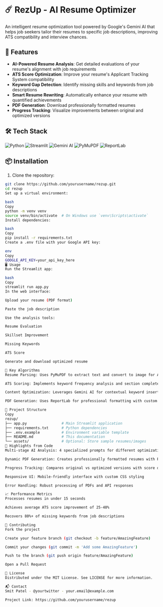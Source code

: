 # ☄️ RezUp - AI Resume Optimizer

An intelligent resume optimization tool powered by Google's Gemini AI that helps job seekers tailor their resumes to specific job descriptions, improving ATS compatibility and interview chances.

## 🚀 Features

- **AI-Powered Resume Analysis**: Get detailed evaluations of your resume's alignment with job requirements
- **ATS Score Optimization**: Improve your resume's Applicant Tracking System compatibility
- **Keyword Gap Detection**: Identify missing skills and keywords from job descriptions
- **Smart Resume Rewriting**: Automatically enhance your resume with quantified achievements
- **PDF Generation**: Download professionally formatted resumes
- **Progress Tracking**: Visualize improvements between original and optimized versions

## 🛠️ Tech Stack

![Python](https://img.shields.io/badge/Python-3.9+-blue?logo=python)
![Streamlit](https://img.shields.io/badge/Streamlit-1.29+-FF4B4B?logo=streamlit)
![Gemini AI](https://img.shields.io/badge/Gemini_AI-1.5_Flash-4285F4?logo=google)
![PyMuPDF](https://img.shields.io/badge/PyMuPDF-1.22+-green)
![ReportLab](https://img.shields.io/badge/ReportLab-3.6+-orange)

## 📦 Installation

1. Clone the repository:
```bash
git clone https://github.com/yourusername/rezup.git
cd rezup
Set up a virtual environment:

bash
Copy
python -m venv venv
source venv/bin/activate  # On Windows use `venv\Scripts\activate`
Install dependencies:

bash
Copy
pip install -r requirements.txt
Create a .env file with your Google API key:

env
Copy
GOOGLE_API_KEY=your_api_key_here
🖥️ Usage
Run the Streamlit app:

bash
Copy
streamlit run app.py
In the web interface:

Upload your resume (PDF format)

Paste the job description

Use the analysis tools:

Resume Evaluation

Skillset Improvement

Missing Keywords

ATS Score

Generate and download optimized resume

🎯 Key Algorithms
Resume Parsing: Uses PyMuPDF to extract text and convert to image for AI processing

ATS Scoring: Implements keyword frequency analysis and section completeness evaluation

Content Optimization: Leverages Gemini AI for contextual keyword insertion and achievement quantification

PDF Generation: Uses ReportLab for professional formatting with custom styles

📂 Project Structure
Copy
rezup/
├── app.py                # Main Streamlit application
├── requirements.txt      # Python dependencies
├── .env.example          # Environment variable template
├── README.md             # This documentation
└── assets/               # Optional: Store sample resumes/images
🌟 Highlights from Code
Multi-stage AI Analysis: 4 specialized prompts for different optimization aspects

Dynamic PDF Generation: Creates professionally formatted resumes with ReportLab

Progress Tracking: Compares original vs optimized versions with score differentials

Responsive UI: Mobile-friendly interface with custom CSS styling

Error Handling: Robust processing of PDFs and API responses

📈 Performance Metrics
Processes resumes in under 15 seconds

Achieves average ATS score improvement of 25-40%

Recovers 80%+ of missing keywords from job descriptions

🤝 Contributing
Fork the project

Create your feature branch (git checkout -b feature/AmazingFeature)

Commit your changes (git commit -m 'Add some AmazingFeature')

Push to the branch (git push origin feature/AmazingFeature)

Open a Pull Request

📜 License
Distributed under the MIT License. See LICENSE for more information.

📬 Contact
Smit Patel - @yourtwitter - your.email@example.com

Project Link: https://github.com/yourusername/rezup

